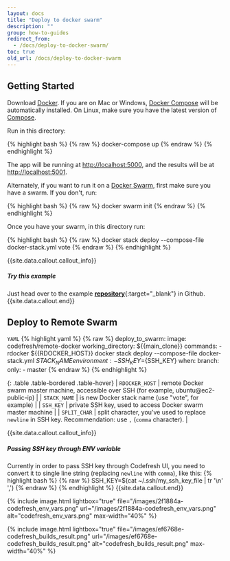 ```yaml
---
layout: docs
title: "Deploy to docker swarm"
description: ""
group: how-to-guides
redirect_from:
  - /docs/deploy-to-docker-swarm/
toc: true
old_url: /docs/deploy-to-docker-swarm
---
```


## Getting Started
Download [Docker](https://www.docker.com/products/overview). If you are on Mac or Windows, [Docker Compose](https://docs.docker.com/compose) will be automatically installed. On Linux, make sure you have the latest version of [Compose](https://docs.docker.com/compose/install/).

Run in this directory:

{% highlight bash %}
{% raw %}
docker-compose up
{% endraw %}
{% endhighlight %}

The app will be running at [http://localhost:5000](http://localhost:5000), and the results will be at [http://localhost:5001](http://localhost:5001).

Alternately, if you want to run it on a [Docker Swarm](https://docs.docker.com/engine/swarm/), first make sure you have a swarm. If you don't, run:

{% highlight bash %}
{% raw %}
docker swarm init
{% endraw %}
{% endhighlight %}

Once you have your swarm, in this directory run:

{% highlight bash %}
{% raw %}
docker stack deploy --compose-file docker-stack.yml vote
{% endraw %}
{% endhighlight %}

{{site.data.callout.callout_info}}
##### Try this example

Just head over to the example [__repository__](https://github.com/codefreshdemo/example-voting-app){:target="_blank"} in Github. 
{{site.data.callout.end}}

## Deploy to Remote Swarm

  `YAML`
{% highlight yaml %}
{% raw %}
deploy_to_swarm:
    image: codefresh/remote-docker
    working_directory: ${{main_clone}}
    commands:
      - rdocker ${{RDOCKER_HOST}} docker stack deploy --compose-file docker-stack.yml ${{STACK_NAME}}
    environment:
      - SSH_KEY=${SSH_KEY}
    when:
      branch:
        only:
          - master
{% endraw %}
{% endhighlight %}

{: .table .table-bordered .table-hover}
| `RDOCKER_HOST`       | remote Docker swarm master machine, accessible over SSH (for example, ubuntu@ec2-public-ip)                |
| `STACK_NAME`         | is new Docker stack name (use "vote", for example)                                                         |
| `SSH_KEY`            | private SSH key, used to access Docker swarm master machine                                                |
| `SPLIT_CHAR`         | split character, you've used to replace `newline` in SSH key. Recommendation: use `,` (`comma` character). |


{{site.data.callout.callout_info}}
##### Passing SSH key through ENV variable

Currently in order to pass SSH key through Codefresh UI, you need to convert it to single line string (replacing `newline` with `comma`), like this:
{% highlight bash %}
{% raw %}
SSH_KEY=$(cat ~/.ssh/my_ssh_key_file | tr '\n' ',') 
{% endraw %}
{% endhighlight %}
{{site.data.callout.end}}

{% include image.html 
lightbox="true" 
file="/images/2f1884a-codefresh_env_vars.png" 
url="/images/2f1884a-codefresh_env_vars.png"
alt="codefresh_env_vars.png"
max-width="40%"
%}

{% include image.html 
lightbox="true" 
file="/images/ef6768e-codefresh_builds_result.png" 
url="/images/ef6768e-codefresh_builds_result.png"
alt="codefresh_builds_result.png"
max-width="40%"
%}
